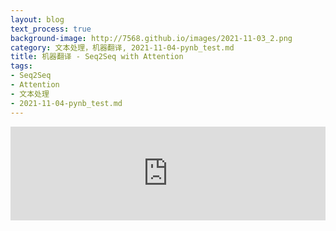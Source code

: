 ```yaml
---
layout: blog
text_process: true
background-image: http://7568.github.io/images/2021-11-03_2.png
category: 文本处理，机器翻译, 2021-11-04-pynb_test.md
title: 机器翻译 - Seq2Seq with Attention
tags:
- Seq2Seq
- Attention
- 文本处理
- 2021-11-04-pynb_test.md
---
```


<iframe   src="https://7568.github.io/htmls/2021-11-04-test_000.html" id="external-frame" style="width:100%;" onload="setIframeHeight(this)" frameborder="0" scrolling="no">
          Viewer requires iframe.
</iframe>